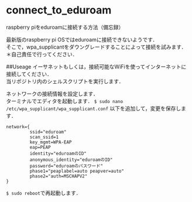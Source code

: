 # connect_to_eduroam
raspberry piをeduroamに接続する方法（備忘録）

最新版のraspberry pi OSではeduroamに接続できないようです．<br>
そこで，wpa_supplicantをダウングレードすることによって接続を試みます．
＊自己責任で行ってください．

##Useage
イーサネットもしくは，接続可能なWiFiを使ってインターネットに接続してください．<br>
当リポジトリ内のシェルスクリプトを実行します．

ネットワークの接続情報を設定します．<br>
ターミナルでエディタを起動します．
`$ sudo nano /etc/wpa_supplicant/wpa_supplicant.conf`
以下を追加して，変更を保存します．
```
network={
         ssid="eduroam"
         scan_ssid=1
         key_mgmt=WPA-EAP
         eap=PEAP
         identity="eduroamのID"
         anonymous_identity="eduroamのID"
         password="eduroamのパスワード"
         phase1="peaplabel=auto peapver=auto"
         phase2="auth=MSCHAPV2"
}
```
`$ sudo reboot`で再起動します．
